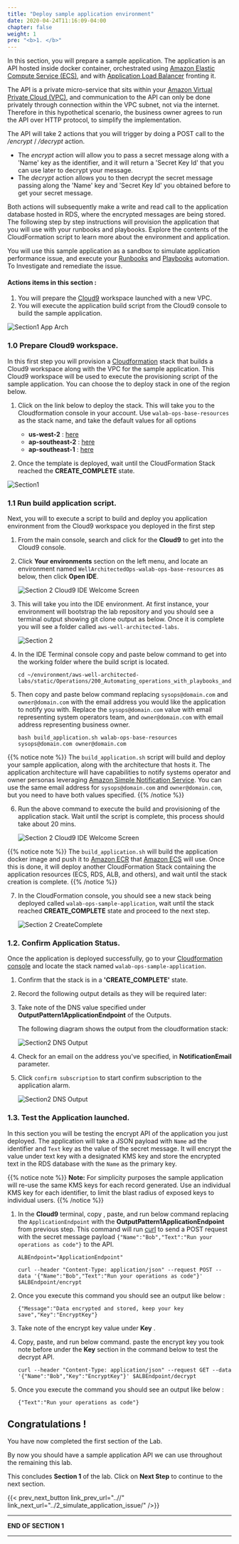 ```yaml
---
title: "Deploy sample application environment"
date: 2020-04-24T11:16:09-04:00
chapter: false
weight: 1
pre: "<b>1. </b>"
---
```


In this section, you will prepare a sample application. The application is an API hosted inside docker container, orchestrated using [Amazon Elastic Compute Service (ECS)](https://aws.amazon.com/ecs/), and with [Application Load Balancer](https://docs.aws.amazon.com/elasticloadbalancing/latest/application/introduction.html) fronting it. 

The API is a private micro-service that sits within your [Amazon Virtual Private Cloud (VPC)](https://aws.amazon.com/vpc/), and communication to the API can only be done privately through connection within the VPC subnet, not via the internet. Therefore in this hypothetical scenario, the business owner agrees to run the API over HTTP protocol, to simplify the implementation. 

The API will take 2 actions that you will trigger by doing a POST call to the */encrypt* / */decrypt* action.
* The *encrypt* action will allow you to pass a secret message along with a 'Name' key as the identifier, and it will return a 'Secret Key Id' that you can use later to decrypt your message.
* The *decrypt* action allows you to then decrypt the secret message passing along the 'Name' key and 'Secret Key Id' you obtained before to get your secret message.

Both actions will subsequently make a write and read call to the application database hosted in RDS, where the encrypted messages are being stored. 
The following step by step instructions will provision the application that you will use with your runbooks and playbooks. 
Explore the contents of the CloudFormation script to learn more about the environment and application.

You will use this sample application as a sandbox to simulate application performance issue, and execute your [Runbooks](https://wa.aws.amazon.com/wat.concept.runbook.en.html) and [Playbooks](https://wa.aws.amazon.com/wat.concept.playbook.en.html) automation. To Investigate and remediate the issue.

#### Actions items in this section :
1. You will prepare the [Cloud9](https://aws.amazon.com/cloud9/) workspace launched with a new VPC.
2. You will execute the application build script from the Cloud9 console to build the sample application. 

![Section1 App Arch](/Operations/200_Automating_operations_with_playbooks_and_runbooks/Images/section2-base-application.png)


### 1.0 Prepare Cloud9 workspace.

In this first step you will provision a [Cloudformation](https://aws.amazon.com/cloudformation/) stack that builds a Cloud9 workspace along with the VPC for the sample application. This Cloud9 workspace will be used to execute the provisioning script of the sample application. You can choose the to deploy stack in one of the region below. 

1. Click on the link below to deploy the stack. This will take you to the Cloudformation console in your account. Use `walab-ops-base-resources` as the stack name, and take the default values for all options

    * **us-west-2** : [here](https://console.aws.amazon.com/cloudformation/home?region=us-west-2#/stacks/create/review?stackName=walab-ops-base-resources&templateURL=https://sssalim-cfn-template-temp.s3-ap-southeast-2.amazonaws.com/base_resources.yml)
    * **ap-southeast-2** : [here](https://console.aws.amazon.com/cloudformation/home?region=ap-southeast-2#/stacks/create/review?stackName=walab-ops-base-resources&templateURL=https://sssalim-cfn-template-temp.s3-ap-southeast-2.amazonaws.com/base_resources.yml)
    * **ap-southeast-1** : [here](https://console.aws.amazon.com/cloudformation/home?region=ap-southeast-1#/stacks/create/review?stackName=walab-ops-base-resources&templateURL=https://sssalim-cfn-template-temp.s3-ap-southeast-2.amazonaws.com/base_resources.yml)

2. Once the template is deployed, wait until the CloudFormation Stack reached the **CREATE_COMPLETE** state.

![Section1 ](/Operations/200_Automating_operations_with_playbooks_and_runbooks/Images/section2-base-resources-create-complete.png)


### 1.1 Run build application script.

Next, you will to execute a script to build and deploy you application environment from the Cloud9 workspace you deployed in the first step

  1. From the main console, search and click for the **Cloud9** to get into the Cloud9 console. 
  2. Click **Your environments** section on the left menu, and locate an environment named `WellArchitectedOps-walab-ops-base-resources` as below, then click **Open IDE**.

      ![Section 2 Cloud9 IDE Welcome Screen](/Operations/200_Automating_operations_with_playbooks_and_runbooks/Images/section2-environment-open-ide.png)

  3. This will take you into the IDE environment. At first instance, your environment will bootstrap the lab repository and you should see a terminal output showing git clone output as below. Once it is complete you will see a folder called `aws-well-architected-labs`. 
  
      ![Section 2](/Operations/200_Automating_operations_with_playbooks_and_runbooks/Images/section2-base-bootstrap.png)

  4. In the IDE Terminal console copy and paste below command to get into the working folder where the build script is located.

      ```
      cd ~/environment/aws-well-architected-labs/static/Operations/200_Automating_operations_with_playbooks_and_runbooks/Code/scripts/
      ```

  5. Then copy and paste below command replacing `sysops@domain.com` and `owner@domain.com` with the email address you would like the application to notify you with. Replace the `sysops@domain.com` value with email representing system operators team, and `owner@domain.com` with email address representing business owner.


      ```
      bash build_application.sh walab-ops-base-resources sysops@domain.com owner@domain.com
      ```

  {{% notice note %}}
  The `build_application.sh` script will build and deploy your sample application, along with the architecture that hosts it.
  The application architecture will have capabilities to notify systems operator and owner personas leveraging [Amazon Simple Notification Service](https://aws.amazon.com/sns/).
  You can use the same email address for `sysops@domain.com` and `owner@domain.com`, but you need to have both values specified.
  {{% /notice %}}

  6. Run the above command to execute the build and provisioning of the application stack. Wait until the script is complete, this process should take about 20 mins.

        ![Section 2 Cloud9 IDE Welcome Screen](/Operations/200_Automating_operations_with_playbooks_and_runbooks/Images/section2-base-app-build.png)

  {{% notice note %}}
  The `build_application.sh` will build the application docker image and push it to [Amazon ECR](https://aws.amazon.com/ecr/) that [Amazon ECS](https://aws.amazon.com/ecs/) will use. Once this is done, it will deploy another CloudFormation Stack containing the application resources (ECS, RDS, ALB, and others), and wait until the stack creation is complete.
  {{% /notice %}}

  7. In the CloudFormation console, you should see a new stack being deployed called `walab-ops-sample-application`, wait until the stack reached **CREATE_COMPLETE** state and proceed to the next step.
  
      ![Section 2 CreateComplete](/Operations/200_Automating_operations_with_playbooks_and_runbooks/Images/section2-base-app-create-complete.png)

### 1.2. Confirm Application Status.

Once the application is deployed successfully, go to your [Cloudformation console](https://console.aws.amazon.com/cloudformation/home?region=ap-southeast-2) and locate the stack named `walab-ops-sample-application`.

  1. Confirm that the stack is in a **'CREATE_COMPLETE'** state. 
  2. Record the following output details as they will be required later:
  3. Take note of the DNS value specified under **OutputPattern1ApplicationEndpoint**  of the Outputs.

      The following diagram shows the output from the cloudformation stack:

      ![Section2 DNS Output](/Operations/200_Automating_operations_with_playbooks_and_runbooks/Images/section2-dns-outputs.png)


  4. Check for an email on the address you've specified, in **NotificationEmail** parameter.
  5. Click `confirm subscription` to start confirm subscription to the application alarm.

      ![Section2 DNS Output](/Operations/200_Automating_operations_with_playbooks_and_runbooks/Images/section2-email-confirm.png)


### 1.3. Test the Application launched.

In this section you will be testing the encrypt API of the application you just deployed. 
The application will take a JSON payload with `Name` ad the identifier and `Text` key as the value of the secret message.
It will encrypt the value under text key with a designated KMS key and store the encrypted text in the RDS database with the `Name` as the primary key.

{{% notice note %}}
**Note:** For simplicity purposes the sample application will re-use the same KMS keys for each record generated. Use an individual KMS key for each identifier, to limit the blast radius of exposed keys to individual users.
{{% /notice %}}

1. In the **Cloud9** terminal, copy , paste, and run below command replacing the `ApplicationEndpoint` with the **OutputPattern1ApplicationEndpoint** from previous step. This command will run [curl](https://curl.se/) to send a POST request with the secret message payload `{"Name":"Bob","Text":"Run your operations as code"}` to the API.

    ```
    ALBEndpoint="ApplicationEndpoint"
    ```

    ```
    curl --header "Content-Type: application/json" --request POST --data '{"Name":"Bob","Text":"Run your operations as code"}' $ALBEndpoint/encrypt
    ```

2. Once you execute this command you should see an output like below :

    ```
    {"Message":"Data encrypted and stored, keep your key save","Key":"EncryptKey"}
    ```

3. Take note of the encrypt key value under **Key** .

4. Copy, paste, and run below command. paste the encrypt key you took note before under the **Key** section in the command below to test the decrypt API.


    ```
    curl --header "Content-Type: application/json" --request GET --data '{"Name":"Bob","Key":"EncryptKey"}' $ALBEndpoint/decrypt

    ```

5. Once you execute the command you should see an output like below :

    ```
    {"Text":"Run your operations as code"}
    ```

## Congratulations ! 

You have now completed the first section of the Lab.

By now you should have a sample application API we can use throughout the remaining this lab.

This concludes **Section 1** of the lab. Click on **Next Step** to continue to the next section.

{{< prev_next_button link_prev_url="..//" link_next_url="../2_simulate_application_issue/" />}}

___
**END OF SECTION 1**
___

